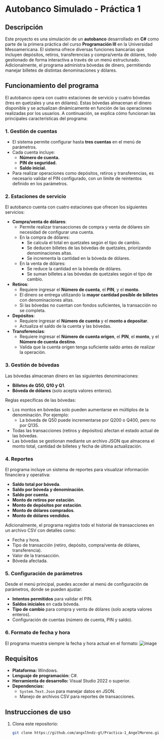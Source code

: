 # **Autobanco Simulado - Práctica 1**

## **Descripción**
Este proyecto es una simulación de un **autobanco** desarrollado en **C#** como parte de la primera práctica del curso **Programación III** en la Universidad Mesoamericana. El sistema ofrece diversas funciones bancarias que incluyen depósitos, retiros, transferencias y compra/venta de dólares, todo gestionado de forma interactiva a través de un menú estructurado. Adicionalmente, el programa administra bóvedas de dinero, permitiendo manejar billetes de distintas denominaciones y dólares.

## **Funcionamiento del programa**
El autobanco opera con cuatro estaciones de servicio y cuatro bóvedas (tres en quetzales y una en dólares). Estas bóvedas almacenan el dinero disponible y se actualizan dinámicamente en función de las operaciones realizadas por los usuarios. A continuación, se explica cómo funcionan las principales características del programa:

### **1. Gestión de cuentas**
- El sistema permite configurar hasta **tres cuentas** en el menú de parámetros.
- Cada cuenta incluye: 
  - **Número de cuenta.**
  - **PIN de seguridad.**
  - **Saldo inicial.**
- Para realizar operaciones como depósitos, retiros y transferencias, es necesario validar el PIN configurado, con un límite de reintentos definido en los parámetros.

### **2. Estaciones de servicio**
El autobanco cuenta con cuatro estaciones que ofrecen los siguientes servicios:
- **Compra/venta de dólares**:
  - Permite realizar transacciones de compra y venta de dólares sin necesidad de configurar una cuenta.
  - En la compra de dólares:
    - Se calcula el total en quetzales según el tipo de cambio.
    - Se deducen billetes de las bóvedas de quetzales, priorizando denominaciones altas.
    - Se incrementa la cantidad en la bóveda de dólares.
  - En la venta de dólares:
    - Se reduce la cantidad en la bóveda de dólares.
    - Se suman billetes a las bóvedas de quetzales según el tipo de cambio.
- **Retiros**:
  - Requiere ingresar el **Número de cuenta**, el **PIN**, y el **monto**.
  - El dinero se entrega utilizando la **mayor cantidad posible de billetes** con denominaciones altas.
  - Si las bóvedas no cuentan con fondos suficientes, la transacción no se completa.
- **Depósitos**:
  - Requiere ingresar el **Número de cuenta** y el **monto a depositar**.
  - Actualiza el saldo de la cuenta y las bóvedas.
- **Transferencias**:
  - Requiere ingresar el **Número de cuenta origen**, el **PIN**, el **monto**, y el **Número de cuenta destino**.
  - Valida que la cuenta origen tenga suficiente saldo antes de realizar la operación.

### **3. Gestión de bóvedas**
Las bóvedas almacenan dinero en las siguientes denominaciones:
- **Billetes de Q50, Q10 y Q1**.
- **Bóveda de dólares** (solo acepta valores enteros).

Reglas específicas de las bóvedas:
- Los montos en bóvedas solo pueden aumentarse en múltiplos de la denominación. Por ejemplo:
  - La bóveda de Q50 puede incrementarse por Q200 o Q400, pero no por Q135.
- Todas las transacciones (retiros y depósitos) afectan el estado actual de las bóvedas.
- Las bóvedas se gestionan mediante un archivo JSON que almacena el monto total, cantidad de billetes y fecha de última actualización.

### **4. Reportes**
El programa incluye un sistema de reportes para visualizar información financiera y operativa:
- **Saldo total por bóveda**.
- **Saldo por bóveda y denominación**.
- **Saldo por cuenta**.
- **Monto de retiros por estación**.
- **Monto de depósitos por estación**.
- **Monto de dólares comprados**.
- **Monto de dólares vendidos**.

Adicionalmente, el programa registra todo el historial de transacciones en un archivo CSV con detalles como:
- Fecha y hora.
- Tipo de transacción (retiro, depósito, compra/venta de dólares, transferencia).
- Valor de la transacción.
- Bóveda afectada.

### **5. Configuración de parámetros**
Desde el menú principal, puedes acceder al menú de configuración de parámetros, donde se pueden ajustar:
- **Intentos permitidos** para validar el PIN.
- **Saldos iniciales** en cada bóveda.
- **Tipo de cambio** para compra y venta de dólares (solo acepta valores enteros).
- Configuración de cuentas (número de cuenta, PIN y saldo).

### **6. Formato de fecha y hora**
El programa muestra siempre la fecha y hora actual en el formato:
![image](https://github.com/user-attachments/assets/9898ed27-f3d8-470f-b3fa-baa034dc76ca)

## **Requisitos**
- **Plataforma:** Windows.
- **Lenguaje de programación:** C#.
- **Herramienta de desarrollo:** Visual Studio 2022 o superior.
- **Dependencias:**
  - `System.Text.Json` para manejar datos en JSON.
  - Manejo de archivos CSV para reportes de transacciones.

## **Instrucciones de uso**
1. Clona este repositorio:
   ```bash
   git clone https://github.com/angxlhndz-gt/Practica-1_AngelMoreno.git


